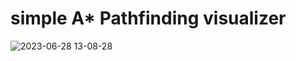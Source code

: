 # simple A* Pathfinding visualizer
![2023-06-28 13-08-28](https://github.com/soumyadeep9474/simple-A-star-Pathfinding/assets/105192349/2f686dc2-6929-4388-bc49-44f69b76fadd)
